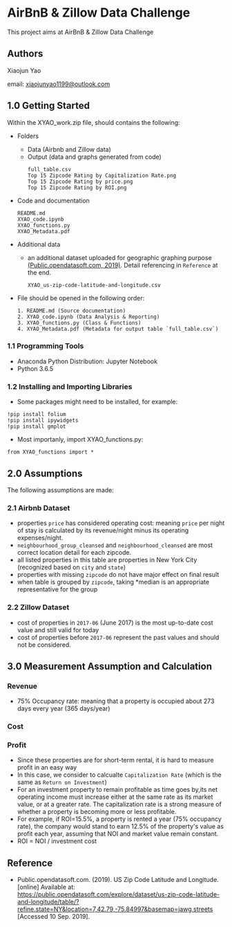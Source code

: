 # AirBnB & Zillow Data Challenge

This project aims at AirBnB & Zillow Data Challenge

## Authors
Xiaojun Yao

email: xiaojunyao1199@outlook.com

## 1.0 Getting Started
Within the XYAO_work.zip file, should contains the following:
* Folders
  - Data (Airbnb and Zillow data)
  - Output (data and graphs generated from code)
    ```
    full_table.csv
    Top 15 Zipcode Rating by Capitalization Rate.png
    Top 15 Zipcode Rating by price.png
    Top 15 Zipcode Rating by ROI.png
    ```
* Code and documentation
    ```
    README.md
    XYAO_code.ipynb
    XYAO_functions.py
    XYAO_Metadata.pdf
    ```

* Additional data 
  - an additional dataset uploaded for geographic graphing purpose [(Public.opendatasoft.com, 2019)](https://public.opendatasoft.com/explore/dataset/us-zip-code-latitude-and-longitude/table/?refine.state=NY&location=7,42.79,-75.84997&basemap=jawg.streets). Detail referencing in `Reference` at the end.
    ```
    XYAO_us-zip-code-latitude-and-longitude.csv
    ````
  

* File should be opened in the following order:
    ```
    1. README.md (Source documentation)
    2. XYAO_code.ipynb (Data Analysis & Reporting)
    3. XYAO_functions.py (Class & Functions)
    4. XYAO_Metadata.pdf (Metadata for output table `full_table.csv`)
    ```

### 1.1 Programming Tools
* Anaconda Python Distribution: Jupyter Notebook
* Python 3.6.5

### 1.2 Installing and Importing Libraries

* Some packages might need to be installed, for example:
```
!pip install folium
!pip install ipywidgets
!pip install gmplot
```
* Most importanly, import XYAO_functions.py:
```
from XYAO_functions import *
```

## 2.0 Assumptions 
The following assumptions are made:

### 2.1 Airbnb Dataset
* properties `price` has considered operating cost: meaning `price` per night of stay is calculated by its revenue/night minus its operating expenses/night.
* `neighbourhood_group_cleansed` and `neighbourhood_cleansed` are most correct location detail for each zipcode.
* all listed properties in this table are properties in New York City (recognized based on `city` and `state`)
* properties with missing `zipcode` do not have major effect on final result
* when table is grouped by `zipcode`, taking *median is an appropriate representative for the group

### 2.2 Zillow Dataset
* cost of properties in `2017-06` (June 2017) is the most up-to-date cost value and still valid for today
* cost of properties before `2017-06` represent the past values and should not be considered.

## 3.0 Measurement Assumption and Calculation
### Revenue 
* 75% Occupancy rate: meaning that a property is occupied about 273 days every year (365 days/year)
### Cost
### Profit
* Since these properties are for short-term rental, it is hard to measure profit in an easy way 
* In this case, we consider to calcualte `Capitalization Rate` (which is the same as `Return on Investment`)
* For an investment property to remain profitable as time goes by,its net operating income must increase either at the same rate as its market value, or at a greater rate. The capitalization rate is a strong measure of whether a property is becoming more or less profitable.
* For example, if ROI=15.5%, a property is rented a year (75% occupancy rate), the company would stand to earn 12.5% of the property's value as profit each year, assuming that NOI and market value remain constant.
* ROI = NOI / investment cost

## Reference

* Public.opendatasoft.com. (2019). US Zip Code Latitude and Longitude. [online] Available at: https://public.opendatasoft.com/explore/dataset/us-zip-code-latitude-and-longitude/table/?refine.state=NY&location=7,42.79,-75.84997&basemap=jawg.streets [Accessed 10 Sep. 2019].
